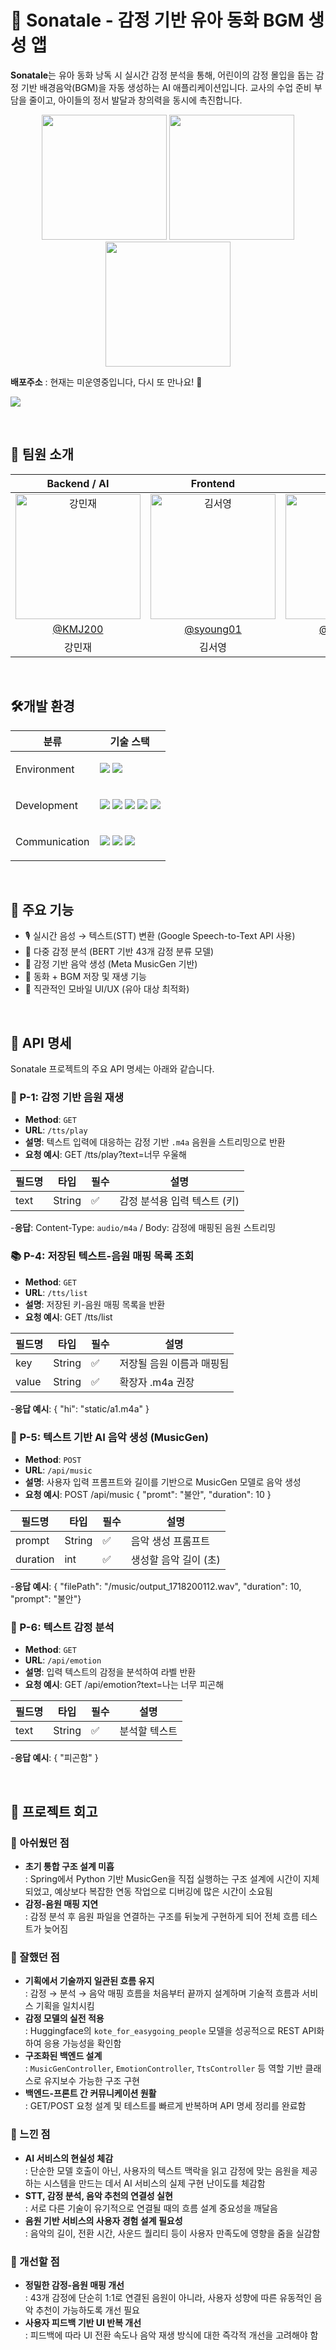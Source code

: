 # 🎵 Sonatale - 감정 기반 유아 동화 BGM 생성 앱

**Sonatale**는 유아 동화 낭독 시 실시간 감정 분석을 통해, 어린이의 감정 몰입을 돕는 감정 기반 배경음악(BGM)을 자동 생성하는 AI 애플리케이션입니다. 교사의 수업 준비 부담을 줄이고, 아이들의 정서 발달과 창의력을 동시에 촉진합니다.

<p align="center">
  <img src="https://github.com/user-attachments/assets/fc1621e6-50f7-45f7-b70a-0be928134aa2" width="200"/>
  <img src="https://github.com/user-attachments/assets/e686ae95-020d-4a0d-a68f-f8adf0394920" width="200"/>
  <img src="https://github.com/user-attachments/assets/192b1f12-46d0-48c7-8fa6-72cb7b1cb6e8" width="200"/>
</p>

**배포주소** : 현재는 미운영중입니다, 다시 또 만나요! 👋

[<img src="https://img.shields.io/badge/프로젝트 기간-2024.09~2025.06.16-F95700?style=flat&logo=&logoColor=white" />]()

<br>

## 👥 팀원 소개

|         Backend / AI         |         Frontend         |         Frontend         |         AI         |
|:----------------------------:|:------------------------:|:------------------------:|:------------------:|
| <img src="https://avatars.githubusercontent.com/u/144196895?v=4" width=200px alt="강민재"/> | <img src="https://avatars.githubusercontent.com/u/165664062?v=4" width=200px alt="김서영"/> | <img src="https://avatars.githubusercontent.com/u/113006871?v=4" width=200px alt="김혜정"/> | <img src="https://avatars.githubusercontent.com/u/106727015?v=4" width=200px alt="홍강래"/> |
| [@KMJ200](https://github.com/KMJ200) | [@syoung01](https://github.com/syoung01) | [@mjeong21](https://github.com/mjeong21) | [@HongGR](https://github.com/HongGR) |
| 강민재 | 김서영 | 김혜정 | 홍강래 |

<br>
                        
##  🛠️개발 환경

<table>
    <thead>
        <tr>
            <th>분류</th>
            <th>기술 스택</th>
        </tr>
    </thead>
    <tbody>
        <tr>
             <td>
                  <p>Environment</p>
                 </td>
                         <td>
                 <img src="https://img.shields.io/badge/Github-181717?style=for-the-badge&logo=Github&logoColor=ffffff">
                 <img src="https://img.shields.io/badge/Git-F05032?style=for-the-badge&logo=git&logoColor=ffffff">
            </td>
            </tr>
        <tr>
            <td>
                  <p>Development</p>
            </td>
            <td>
                  <img src="https://img.shields.io/badge/Java-007396?style=for-the-badge&logo=OpenJDK&logoColor=white" />
                  <img src="https://img.shields.io/badge/Spring_Boot-6DB33F?style=for-the-badge&logo=SpringBoot&logoColor=white" />
                  <img src="https://img.shields.io/badge/HuggingFace-FFBF00?style=for-the-badge&logo=HuggingFace&logoColor=black" />
                <img src="https://img.shields.io/badge/Python-3776AB?style=for-the-badge&logo=Python&logoColor=white" />
                <img src="https://img.shields.io/badge/PyTorch-EE4C2C?style=for-the-badge&logo=PyTorch&logoColor=white" />
            </td>
        </tr>
        <tr>
            <td>
                <p>Communication</p>
            </td>
            <td>
                <img src="https://img.shields.io/badge/Notion-000000?style=for-the-badge&logo=Notion">
                <img src="https://img.shields.io/badge/Figma-F24E1E?style=for-the-badge&logo=Figma&logoColor=ffffff">
                <img src="https://img.shields.io/badge/Discord-5865F2?style=for-the-badge&logo=Discord&logoColor=ffffff">
            </td>
        </tr>
    </tbody>

</table>

<br>

## 🌟 주요 기능

- 🎙 실시간 음성 → 텍스트(STT) 변환 (Google Speech-to-Text API 사용)
- 🧠 다중 감정 분석 (BERT 기반 43개 감정 분류 모델)
- 🎼 감정 기반 음악 생성 (Meta MusicGen 기반)
- 💾 동화 + BGM 저장 및 재생 기능
- 📱 직관적인 모바일 UI/UX (유아 대상 최적화)

<br>

## 📄 API 명세

Sonatale 프로젝트의 주요 API 명세는 아래와 같습니다.

### 🎵 P-1: 감정 기반 음원 재생
- **Method**: `GET`  
- **URL**: `/tts/play`  
- **설명**: 텍스트 입력에 대응하는 감정 기반 `.m4a` 음원을 스트리밍으로 반환
- **요청 예시**: GET /tts/play?text=너무 우울해
  
| 필드명 | 타입   | 필수 | 설명                          |
|--------|--------|------|-------------------------------|
| text   | String | ✅    | 감정 분석용 입력 텍스트 (키) |

-**응답**: Content-Type: `audio/m4a` / Body: 감정에 매핑된 음원 스트리밍

### 📚 P-4: 저장된 텍스트-음원 매핑 목록 조회
- **Method**: `GET`  
- **URL**: `/tts/list`  
- **설명**: 저장된 키-음원 매핑 목록을 반환
- **요청 예시**: GET /tts/list

| 필드명 | 타입   | 필수 | 설명                          |
|--------|--------|------|-------------------------------|
| key   | String | ✅    | 저장될 음원 이름과 매핑됨 |
| value   | String | ✅    | 확장자 .m4a 권장 |

-**응답 예시**: { "hi": "static/a1.m4a" }

### 🎼 P-5: 텍스트 기반 AI 음악 생성 (MusicGen)
- **Method**: `POST`  
- **URL**: `/api/music`  
- **설명**: 사용자 입력 프롬프트와 길이를 기반으로 MusicGen 모델로 음악 생성
- **요청 예시**: POST /api/music { "promt": "불안", "duration": 10 }

| 필드명 | 타입   | 필수 | 설명                          |
|--------|--------|------|-------------------------------|
| prompt   | String | ✅    | 음악 생성 프롬프트 |
| duration   | int | ✅    | 생성할 음악 길이 (초) |

-**응답 예시**: { "filePath": "/music/output_1718200112.wav", "duration": 10, "prompt": "불안"}

### 💬 P-6: 텍스트 감정 분석
- **Method**: `GET`  
- **URL**: `/api/emotion`  
- **설명**: 입력 텍스트의 감정을 분석하여 라벨 반환
- **요청 예시**: GET /api/emotion?text=나는 너무 피곤해

| 필드명 | 타입   | 필수 | 설명                          |
|--------|--------|------|-------------------------------|
| text   | String | ✅    | 분석할 텍스트 |

-**응답 예시**: { "피곤함" }

<br>

## 🧐 프로젝트 회고

### 🔹 아쉬웠던 점
- **초기 통합 구조 설계 미흡**  
  : Spring에서 Python 기반 MusicGen을 직접 실행하는 구조 설계에 시간이 지체되었고, 예상보다 복잡한 연동 작업으로 디버깅에 많은 시간이 소요됨
- **감정-음원 매핑 지연**  
  : 감정 분석 후 음원 파일을 연결하는 구조를 뒤늦게 구현하게 되어 전체 흐름 테스트가 늦어짐

### 🔹 잘했던 점
- **기획에서 기술까지 일관된 흐름 유지**  
  : 감정 → 분석 → 음악 매핑 흐름을 처음부터 끝까지 설계하며 기술적 흐름과 서비스 기획을 일치시킴
- **감정 모델의 실전 적용**  
  : Huggingface의 `kote_for_easygoing_people` 모델을 성공적으로 REST API화하여 응용 가능성을 확인함
- **구조화된 백엔드 설계**  
  : `MusicGenController`, `EmotionController`, `TtsController` 등 역할 기반 클래스로 유지보수 가능한 구조 구현
- **백엔드-프론트 간 커뮤니케이션 원활**  
  : GET/POST 요청 설계 및 테스트를 빠르게 반복하며 API 명세 정리를 완료함

### 🔹 느낀 점
- **AI 서비스의 현실성 체감**  
  : 단순한 모델 호출이 아닌, 사용자의 텍스트 맥락을 읽고 감정에 맞는 음원을 제공하는 시스템을 만드는 데서 AI 서비스의 실제 구현 난이도를 체감함
- **STT, 감정 분석, 음악 추천의 연결성 실현**  
  : 서로 다른 기술이 유기적으로 연결될 때의 흐름 설계 중요성을 깨달음
- **음원 기반 서비스의 사용자 경험 설계 필요성**  
  : 음악의 길이, 전환 시간, 사운드 퀄리티 등이 사용자 만족도에 영향을 줌을 실감함

### 🔹 개선할 점
- **정밀한 감정-음원 매핑 개선**  
  : 43개 감정에 단순히 1:1로 연결된 음원이 아니라, 사용자 성향에 따른 유동적인 음악 추천이 가능하도록 개선 필요
- **사용자 피드백 기반 UI 반복 개선**  
  : 피드백에 따라 UI 전환 속도나 음악 재생 방식에 대한 즉각적 개선을 고려해야 함




